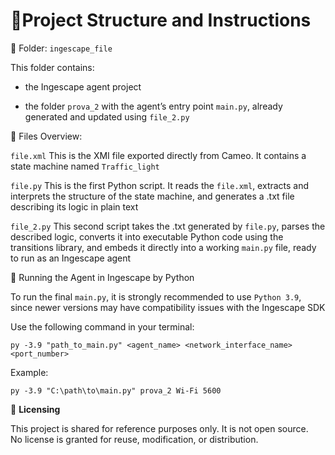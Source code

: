 # 🧩Project Structure and Instructions

📁 Folder: `ingescape_file`

This folder contains:

- the Ingescape agent project

- the folder `prova_2` with the agent’s entry point `main.py`, already generated and updated using `file_2.py`

📄 Files Overview:

`file.xml`
This is the XMI file exported directly from Cameo. It contains a state machine named `Traffic_light`

`file.py`
This is the first Python script. It reads the `file.xml`, extracts and interprets the structure of the state machine, and generates a .txt file describing its logic in plain text

`file_2.py`
This second script takes the .txt generated by `file.py`, parses the described logic, converts it into executable Python code using the transitions library, and embeds it directly into a working `main.py` file, ready to run as an Ingescape agent

🚀 Running the Agent in Ingescape by Python

To run the final `main.py`, it is strongly recommended to use `Python 3.9`, since newer versions may have compatibility issues with the Ingescape SDK

Use the following command in your terminal:

`py -3.9 "path_to_main.py" <agent_name> <network_interface_name> <port_number>`

Example:

`py -3.9 "C:\path\to\main.py" prova_2 Wi-Fi 5600`


📌 **Licensing**

This project is shared for reference purposes only. It is not open source.  
No license is granted for reuse, modification, or distribution.

